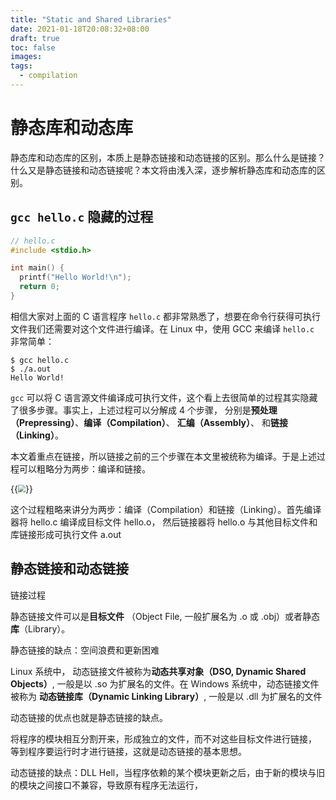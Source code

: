 ```yaml
---
title: "Static and Shared Libraries"
date: 2021-01-18T20:08:32+08:00
draft: true
toc: false
images:
tags:
  - compilation
---
```


# 静态库和动态库

静态库和动态库的区别，本质上是静态链接和动态链接的区别。那么什么是链接？什么又是静态链接和动态链接呢？本文将由浅入深，逐步解析静态库和动态库的区别。

## `gcc hello.c` 隐藏的过程

```c
// hello.c
#include <stdio.h>

int main() {
  printf("Hello World!\n");
  return 0;
}
```

相信大家对上面的 C 语言程序 `hello.c` 都非常熟悉了，想要在命令行获得可执行文件我们还需要对这个文件进行编译。在 Linux 中，使用 GCC 来编译 `hello.c` 非常简单：

```shell
$ gcc hello.c
$ ./a.out
Hello World!
```

`gcc` 可以将 C 语言源文件编译成可执行文件，这个看上去很简单的过程其实隐藏了很多步骤。事实上，上述过程可以分解成 4 个步骤， 分别是**预处理（Prepressing）**、**编译（Compilation）**、 **汇编（Assembly）**、 和**链接（Linking）**。 

本文着重点在链接，所以链接之前的三个步骤在本文里被统称为编译。于是上述过程可以粗略分为两步：编译和链接。

{{<image src="/img/compile.png" position="center" style="zoom:75%;" >}}

这个过程粗略来讲分为两步：编译（Compilation）和链接（Linking）。首先编译器将 hello.c 编译成目标文件 hello.o， 然后链接器将 hello.o 与其他目标文件和库链接形成可执行文件 a.out

## 静态链接和动态链接

链接过程

静态链接文件可以是**目标文件** （Object File, 一般扩展名为 .o 或 .obj）或者静态**库**（Library）。

静态链接的缺点：空间浪费和更新困难

Linux 系统中， 动态链接文件被称为**动态共享对象（DSO, Dynamic Shared Objects）**, 一般是以 .so 为扩展名的文件。在 Windows 系统中，动态链接文件被称为 **动态链接库（Dynamic Linking Library）**, 一般是以 .dll 为扩展名的文件

动态链接的优点也就是静态链接的缺点。

将程序的模块相互分割开来，形成独立的文件，而不对这些目标文件进行链接， 等到程序要运行时才进行链接，这就是动态链接的基本思想。

动态链接的缺点：DLL Hell，当程序依赖的某个模块更新之后，由于新的模块与旧的模块之间接口不兼容，导致原有程序无法运行，


